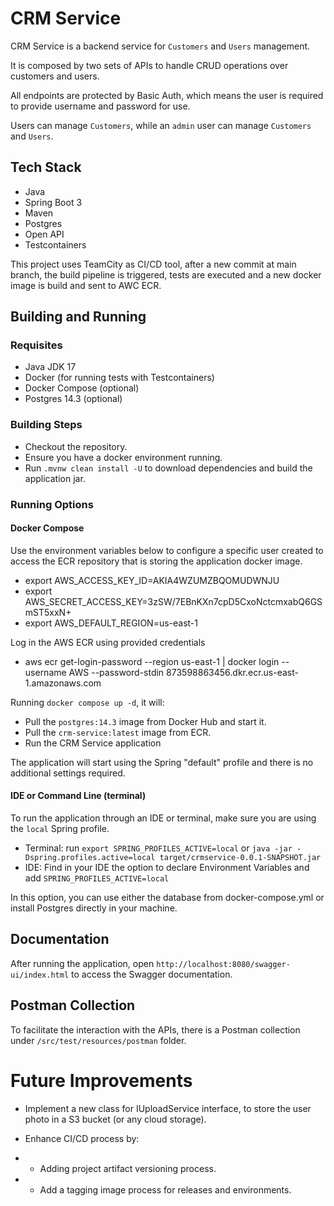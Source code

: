 # CRM Service

CRM Service is a backend service for `Customers` and `Users` management.

It is composed by two sets of APIs to handle CRUD operations over customers and users. 

All endpoints are protected by Basic Auth, which means the user is required to provide username and password for use.

Users can manage `Customers`, while an `admin` user can manage `Customers` and `Users`.

## Tech Stack

* Java
* Spring Boot 3
* Maven
* Postgres
* Open API
* Testcontainers

This project uses TeamCity as CI/CD tool, after a new commit at main branch, the build pipeline is triggered, tests are executed
and a new docker image is build and sent to AWC ECR.

## Building and Running

### Requisites

* Java JDK 17
* Docker (for running tests with Testcontainers)
* Docker Compose (optional)
* Postgres 14.3 (optional)

### Building Steps
* Checkout the repository.
* Ensure you have a docker environment running.
* Run `.mvnw clean install -U` to download dependencies and build the application jar.

### Running Options

#### Docker Compose 

Use the environment variables below to configure a specific user created to access the ECR repository that is storing the application docker image.
* export AWS_ACCESS_KEY_ID=AKIA4WZUMZBQOMUDWNJU
* export AWS_SECRET_ACCESS_KEY=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
* export AWS_DEFAULT_REGION=us-east-1

Log in the AWS ECR using provided credentials
* aws ecr get-login-password --region us-east-1 | docker login --username AWS --password-stdin 873598863456.dkr.ecr.us-east-1.amazonaws.com

Running `docker compose up -d`, it will:

* Pull the `postgres:14.3` image from Docker Hub and start it.
* Pull the `crm-service:latest` image from ECR.
* Run the CRM Service application

The application will start using the Spring "default" profile and there is no additional settings required.

#### IDE or Command Line (terminal)

To run the application through an IDE or terminal, make sure you are using the `local` Spring profile.

* Terminal: run `export SPRING_PROFILES_ACTIVE=local` or `java -jar -Dspring.profiles.active=local target/crmservice-0.0.1-SNAPSHOT.jar`
* IDE: Find in your IDE the option to declare Environment Variables and add `SPRING_PROFILES_ACTIVE=local`

In this option, you can use either the database from docker-compose.yml or install Postgres directly in your machine.

## Documentation

After running the application, open `http://localhost:8080/swagger-ui/index.html` to access the Swagger documentation.

## Postman Collection

To facilitate the interaction with the APIs, there is a Postman collection under `/src/test/resources/postman` folder.

# Future Improvements

* Implement a new class for IUploadService interface, to store the user photo in a S3 bucket (or any cloud storage).

* Enhance CI/CD process by:
* * Adding project artifact versioning process.
* * Add a tagging image process for releases and environments.